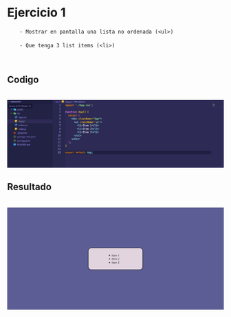 # Ejercicio 1

````
    - Mostrar en pantalla una lista no ordenada (<ul>)

    - Que tenga 3 list items (<li>)
````

<br>

## Codigo

<br>

<img src='./readme-media/Ejercicio-1-codigo.jpeg'/>

<br>

## Resultado

<br>

<img src='./readme-media/Ejercicio-1-preview.jpeg'/>